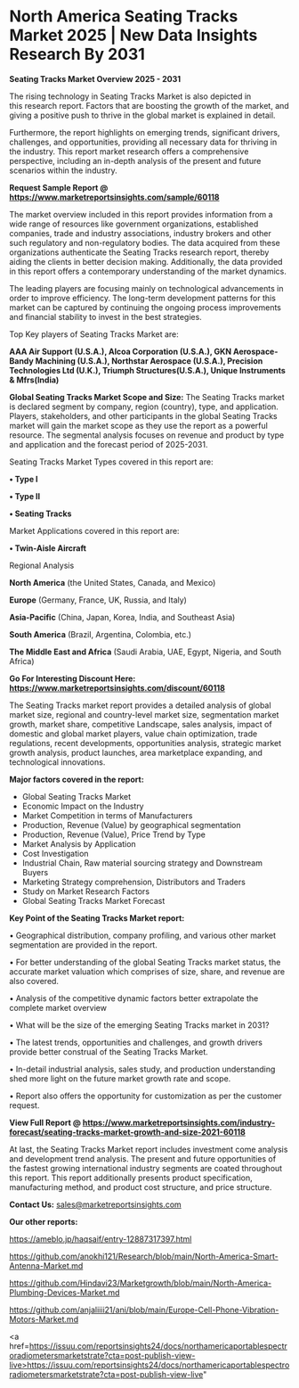 # North America Seating Tracks Market 2025 | New Data Insights Research By 2031

<Strong> Seating Tracks Market Overview 2025 - 2031</strong>

The rising technology in Seating Tracks Market is also depicted in this research report. Factors that are boosting the growth of the market, and giving a positive push to thrive in the global market is explained in detail.

Furthermore, the report highlights on emerging trends, significant drivers, challenges, and opportunities, providing all necessary data for thriving in the industry. This report market research offers a comprehensive perspective, including an in-depth analysis of the present and future scenarios within the industry.

<strong>Request Sample Report @ <a href=https://www.marketreportsinsights.com/sample/60118>https://www.marketreportsinsights.com/sample/60118</a></strong>

The market overview included in this report provides information from a wide range of resources like government organizations, established companies, trade and industry associations, industry brokers and other such regulatory and non-regulatory bodies. The data acquired from these organizations authenticate the Seating Tracks research report, thereby aiding the clients in better decision making. Additionally, the data provided in this report offers a contemporary understanding of the market dynamics.

The leading players are focusing mainly on technological advancements in order to improve efficiency. The long-term development patterns for this market can be captured by continuing the ongoing process improvements and financial stability to invest in the best strategies.

Top Key players of Seating Tracks Market are:

<strong>AAA Air Support (U.S.A.), Alcoa Corporation (U.S.A.), GKN Aerospace-Bandy Machining (U.S.A.), Northstar Aerospace (U.S.A.), Precision Technologies Ltd (U.K.), Triumph Structures(U.S.A.), Unique Instruments & Mfrs(India)</strong>

<strong><b>Global Seating Tracks Market Scope and Size:</b></strong>
The Seating Tracks market is declared segment by company, region (country), type, and application. Players, stakeholders, and other participants in the global Seating Tracks market will gain the market scope as they use the report as a powerful resource. The segmental analysis focuses on revenue and product by type and application and the forecast period of 2025-2031.

Seating Tracks Market Types covered in this report are:

<strong>• Type I

• Type II

• Seating Tracks</strong>

Market Applications covered in this report are:

<strong>• Twin-Aisle Aircraft</strong> 

Regional Analysis

<strong>North America</strong> (the United States, Canada, and Mexico)

<strong>Europe</strong> (Germany, France, UK, Russia, and Italy)

<strong>Asia-Pacific</strong> (China, Japan, Korea, India, and Southeast Asia)

<strong>South America</strong> (Brazil, Argentina, Colombia, etc.)

<strong>The Middle East and Africa</strong> (Saudi Arabia, UAE, Egypt, Nigeria, and South Africa)

<strong>Go For Interesting Discount Here: <a href=https://www.marketreportsinsights.com/discount/60118>https://www.marketreportsinsights.com/discount/60118</a></strong>

The Seating Tracks market report provides a detailed analysis of global market size, regional and country-level market size, segmentation market growth, market share, competitive Landscape, sales analysis, impact of domestic and global market players, value chain optimization, trade regulations, recent developments, opportunities analysis, strategic market growth analysis, product launches, area marketplace expanding, and technological innovations.

<strong><b>Major factors covered in the report:</b></strong>
<ul>
  <li>Global Seating Tracks Market </li>
  <li>Economic Impact on the Industry</li>
  <li>Market Competition in terms of Manufacturers</li>
  <li>Production, Revenue (Value) by geographical segmentation</li>
  <li>Production, Revenue (Value), Price Trend by Type</li>
  <li>Market Analysis by Application</li>
  <li>Cost Investigation</li>
  <li>Industrial Chain, Raw material sourcing strategy and Downstream Buyers</li>
  <li>Marketing Strategy comprehension, Distributors and Traders</li>
  <li>Study on Market Research Factors</li>
  <li>Global Seating Tracks Market Forecast</li>
</ul>

<strong><b>Key Point of the Seating Tracks Market report:</b></strong>

• Geographical distribution, company profiling, and various other market segmentation are provided in the report.

• For better understanding of the global Seating Tracks market status, the accurate market valuation which comprises of size, share, and revenue are also covered.

• Analysis of the competitive dynamic factors better extrapolate the complete market overview

• What will be the size of the emerging Seating Tracks market in 2031?

• The latest trends, opportunities and challenges, and growth drivers provide better construal of the Seating Tracks Market.

• In-detail industrial analysis, sales study, and production understanding shed more light on the future market growth rate and scope.

• Report also offers the opportunity for customization as per the customer request.

<strong><b>View Full Report @ <a href=https://www.marketreportsinsights.com/industry-forecast/seating-tracks-market-growth-and-size-2021-60118>https://www.marketreportsinsights.com/industry-forecast/seating-tracks-market-growth-and-size-2021-60118</a></b></strong>


At last, the Seating Tracks Market report includes investment come analysis and development trend analysis. The present and future opportunities of the fastest growing international industry segments are coated throughout this report. This report additionally presents product specification, manufacturing method, and product cost structure, and price structure.

<strong>Contact Us:</strong>
sales@marketreportsinsights.com

<strong>Our other reports:</strong>

<a href=https://ameblo.jp/haqsaif/entry-12887317397.html>https://ameblo.jp/haqsaif/entry-12887317397.html</a>

<a href=https://github.com/anokhi121/Research/blob/main/North-America-Smart-Antenna-Market.md>https://github.com/anokhi121/Research/blob/main/North-America-Smart-Antenna-Market.md</a>

<a href=https://github.com/Hindavi23/Marketgrowth/blob/main/North-America-Plumbing-Devices-Market.md>https://github.com/Hindavi23/Marketgrowth/blob/main/North-America-Plumbing-Devices-Market.md</a>

<a href=https://github.com/anjaliiii21/ani/blob/main/Europe-Cell-Phone-Vibration-Motors-Market.md>https://github.com/anjaliiii21/ani/blob/main/Europe-Cell-Phone-Vibration-Motors-Market.md</a>

<a href=https://issuu.com/reportsinsights24/docs/northamericaportablespectroradiometersmarketstrate?cta=post-publish-view-live>https://issuu.com/reportsinsights24/docs/northamericaportablespectroradiometersmarketstrate?cta=post-publish-view-live</a>"
